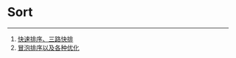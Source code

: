 # Sort

-------------

1. [快速排序、三路快排](https://github.com/YKitty/Notes/blob/master/notes/Algorithm/%E5%BF%AB%E9%80%9F%E6%8E%92%E5%BA%8F%E3%80%81%E4%BA%8C%E8%B7%AF%E5%BF%AB%E6%8E%92%E3%80%81%E4%B8%89%E8%B7%AF%E5%BF%AB%E6%8E%92.md )
2. [冒泡排序以及各种优化](https://github.com/YKitty/Notes/blob/master/notes/Algorithm/%E5%86%92%E6%B3%A1%E6%8E%92%E5%BA%8F%E4%BB%A5%E5%8F%8A%E5%90%84%E7%A7%8D%E4%BC%98%E5%8C%96%E6%96%B9%E6%B3%95.md )

